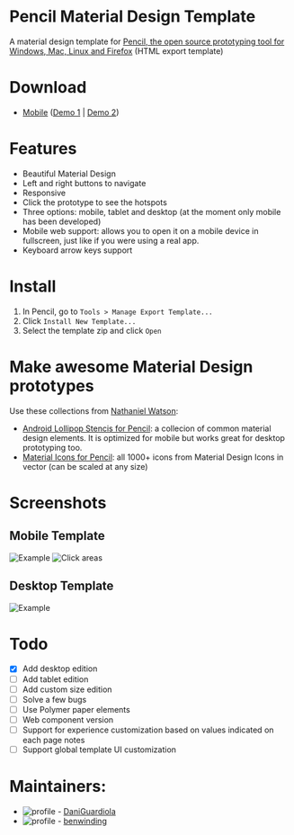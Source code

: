 # Pencil Material Design Template
A material design template for [Pencil, the open source prototyping tool for Windows, Mac, Linux and Firefox](https://github.com/prikhi/pencil) (HTML export template)

# Download
* [Mobile](https://github.com/DaniGuardiola/pencil-material-template/raw/master/build/pencil-material-template-mobile.zip) ([Demo 1](http://daniguardiola.github.io/pencil-material-template/) | [Demo 2](http://youngr.daniguardiola.me/))

# Features
* Beautiful Material Design
* Left and right buttons to navigate
* Responsive
* Click the prototype to see the hotspots
* Three options: mobile, tablet and desktop (at the moment only mobile has been developed)
* Mobile web support: allows you to open it on a mobile device in fullscreen, just like if you were using a real app.
* Keyboard arrow keys support

# Install
1. In Pencil, go to ```Tools > Manage Export Template...```
2. Click ```Install New Template...```
3. Select the template zip and click ```Open```

# Make awesome Material Design prototypes
Use these collections from [Nathaniel Watson](http://www.nwatson.nz/):
- [Android Lollipop Stencis for Pencil](https://github.com/nathanielw/Android-Lollipop-Pencil-Stencils): a collecion of common material design elements. It is optimized for mobile but works great for desktop prototyping too.
- [Material Icons for Pencil](https://github.com/nathanielw/Material-Icons-for-Pencil): all 1000+ icons from Material Design Icons in vector (can be scaled at any size)

# Screenshots

## Mobile Template
![Example](https://i.imgur.com/UehgCdD.png)
![Click areas](https://i.imgur.com/hT2k79Y.png)

## Desktop Template
![Example](https://i.imgur.com/ht4b56H.png)

# Todo
- [x] Add desktop edition
- [ ] Add tablet edition
- [ ] Add custom size edition
- [ ] Solve a few bugs
- [ ] Use Polymer paper elements
- [ ] Web component version
- [ ] Support for experience customization based on values indicated on each page notes
- [ ] Support global template UI customization

# Maintainers:

- ![profile](https://avatars.githubusercontent.com/DaniGuardiola?s=30) - [DaniGuardiola](https://github.com/DaniGuardiola)
- ![profile](https://avatars.githubusercontent.com/benwinding?s=30) - [benwinding](https://github.com/benwinding)
